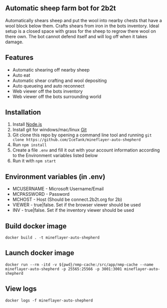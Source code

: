 ## Automatic sheep farm bot for 2b2t
Automatically shears sheep and put the wool into nearby chests that have a wool block below them. Crafts shears from iron in the bots inventory. 
Ideal setup is a closed space with grass for the sheep to regrow there wool on there own. The bot cannot defend itself and will log off when it takes damage.

## Features
- Automatic shearing off nearby sheep
- Auto eat
- Automatic shear crafting and wool depositing
- Auto queueing and auto reconnect
- Web viewer off the bots inventory
- Web viewer off the bots surrounding world

## Installation
1. Install [Node.js](https://nodejs.org)
2. Install git for windows/mac/linux [Git](https://git-scm.com/downloads)
3. Git clone this repo by opening a command line tool and running `git clone https://github.com/IceTank/mineflayer-auto-shepherd`
4. Run `npm install`
5. Create a file `.env` and fill it out with your account information according to the Environment variables listed below
6. Run it with `npm start`

## Environment variables (in .env)
- MCUSERNAME - Microsoft Username/Email
- MCPASSWORD - Password
- MCHOST - Host (Should be connect.2b2t.org for 2b)
- VIEWER - true|false. Set if the browser viewer should be used
- INV - true|false. Set if the inventory viewer should be used

## Build docker image
`docker build . -t mineflayer-auto-shepherd`

## Launch docker image
`docker run --rm -itd -v ${pwd}/nmp-cache:/src/app/nmp-cache --name mineflayer-auto-shepherd -p 25565:25566 -p 3001:3001 mineflayer-auto-shepherd`

## View logs
`docker logs -f mineflayer-auto-shepherd`
